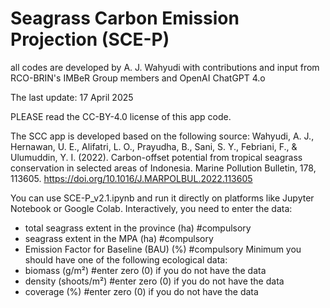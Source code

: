 # Seagrass Carbon Emission Projection (SCE-P)
all codes are developed by A. J. Wahyudi with contributions and input from RCO-BRIN's IMBeR Group members and OpenAI ChatGPT 4.o

The last update: 17 April 2025

PLEASE read the CC-BY-4.0 license of this app code.

The SCC app is developed based on the following source:
Wahyudi, A. J., Hernawan, U. E., Alifatri, L. O., Prayudha, B., Sani, S. Y., Febriani, F., & Ulumuddin, Y. I. (2022). Carbon-offset potential from tropical seagrass conservation in selected areas of Indonesia. Marine Pollution Bulletin, 178, 113605. https://doi.org/10.1016/J.MARPOLBUL.2022.113605

You can use SCE-P_v2.1.ipynb and run it directly on platforms like Jupyter Notebook or Google Colab.
Interactively, you need to enter the data:
- total seagrass extent in the province (ha) #compulsory
- seagrass extent in the MPA (ha) #compulsory
- Emission Factor for Baseline (BAU) (%) #compulsory
Minimum you should have one of the following ecological data:
- biomass (g/m²) #enter zero (0) if you do not have the data
- density (shoots/m²) #enter zero (0) if you do not have the data
- coverage (%) #enter zero (0) if you do not have the data
